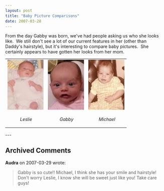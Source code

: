 ```yaml
---
layout: post
title: "Baby Picture Comparisons"
date: 2007-03-28
---
```


<p>From the day Gabby was born, we've had people asking us who she looks like.  We still don't see a lot of our current features in her (other than Daddy's hairstyle), but it's interesting to compare baby pictures.  She certainly appears to have gotten her looks from her mom.</p>
<table border="0" cellpadding="2" cellspacing="2">
<tbody>
<tr>
<td><img alt="Leslie baby picture" height="160" src="/assets/images/2007-03-28-CompLeslie.jpg" width="115"/></td>
<td><img alt="Gabby baby picture" height="160" src="/assets/images/2007-03-28-CompGabby.JPG" width="115"/></td>
<td><img alt="Michael baby picture" height="160" src="/assets/images/2007-03-28-CompMichael.jpg" width="115"/></td>
</tr>
<tr>
<td>
<p align="center"> <em>Leslie</em></p>
</td>
<td>
<p align="center"> <em>Gabby</em></p>
</td>
<td>
<p align="center"> <em>Michael</em></p>
</td>
</tr>
</tbody>
</table>
---

## Archived Comments

**Audra** on 2007-03-29 wrote:

> Gabby is so cute!!  Michael, I think she has your smile and hairstyle! Don't worry Leslie, I know she will be sweet just like you!  Take care guys!

